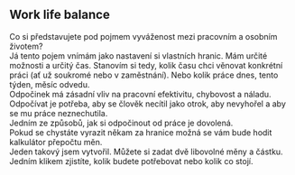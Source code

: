 ## Work life balance

Co si představujete pod pojmem vyváženost mezi pracovním a osobním životem?
<br>
Já tento pojem vnímám jako nastavení si vlastních hranic. Mám určité možnosti a určitý čas. Stanovím si tedy, kolik času chci věnovat konkrétní práci (ať už soukromé nebo v zaměstnání). Nebo kolik práce dnes, tento týden, měsíc odvedu.
<br>
Odpočinek má zásadní vliv na pracovní efektivitu, chybovost a náladu. Odpočívat je potřeba, aby se člověk necítil jako otrok, aby nevyhořel a aby se mu práce neznechutila.
<br>
Jedním ze způsobů, jak si odpočinout od práce je dovolená.
<br>
Pokud se chystáte vyrazit někam za hranice možná se vám bude hodit kalkulátor přepočtu měn.
<br>
Jeden takový jsem vytvořil. Můžete si zadat dvě libovolné měny a částku. Jedním klikem zjistíte, kolik budete potřebovat nebo kolik co stojí.
